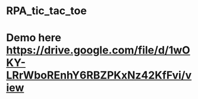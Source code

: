 # RPA_tic_tac_toe

# Demo here https://drive.google.com/file/d/1wOKY-LRrWboREnhY6RBZPKxNz42KfFvi/view

